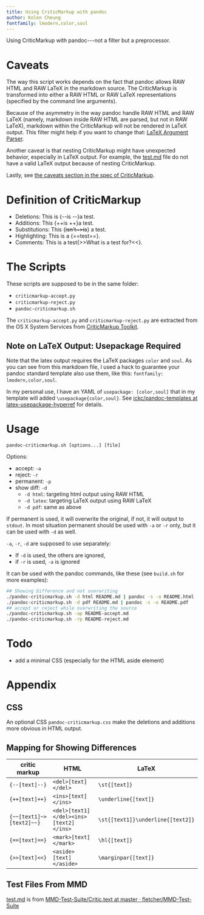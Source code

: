 ```yaml
---
title: Using CriticMarkup with pandoc
author: Kolen Cheung
fontfamily: lmodern,color,soul
---
```


Using CriticMarkup with pandoc---not a filter but a preprocessor.

# Caveats

The way this script works depends on the fact that pandoc allows RAW HTML and RAW LaTeX in the markdown source. The CriticMarkup is transformed into either a RAW HTML or RAW LaTeX representations (specified by the command line arguments).

Because of the asymmetry in the way pandoc handle RAW HTML and RAW LaTeX (namely, markdown inside RAW HTML are parsed, but not in RAW LaTeX), markdown within the CriticMarkup will not be rendered in LaTeX output. This filter might help if you want to change that: [LaTeX Argument Parser](https://gist.github.com/mpickering/f1718fcdc4c56273ed52).

Another caveat is that nesting CriticMarkup might have unexpected behavior, especially in LaTeX output. For example, the [test.md](test.md) file do not have a valid LaTeX output because of nesting CriticMarkup.

Lastly, see [the caveats section in the spec of CriticMarkup](http://criticmarkup.com/spec.php#caveats).

# Definition of CriticMarkup #

- Deletions: This is {--is --}a test.
- Additions: This {++is ++}a test.
- Substitutions: This {~~isn't~>is~~} a test.
- Highlighting: This is a {==test==}.
- Comments: This is a test{>>What is a test for?<<}.

# The Scripts #

These scripts are supposed to be in the same folder:

- `criticmarkup-accept.py`
- `criticmarkup-reject.py`
- `pandoc-criticmarkup.sh`

The `criticmarkup-accept.py` and `criticmarkup-reject.py` are extracted from the OS X System Services from [CriticMarkup Toolkit](http://criticmarkup.com/services.php).

## Note on LaTeX Output: Usepackage Required ##

Note that the latex output requires the LaTeX packages `color` and `soul`. As you can see from this markdown file, I used a hack to guarantee your pandoc standard template also use them, like this: `fontfamily: lmodern,color,soul`.

In my personal use, I have an YAML of `usepackage: [color,soul]` that in my template will added `\usepackage{color,soul}`. See [ickc/pandoc-templates at latex-usepackage-hyperref](https://github.com/ickc/pandoc-templates/tree/latex-usepackage-hyperref) for details.

# Usage #

`pandoc-criticmarkup.sh [options...] [file]`

Options:

- accept: `-a`
- reject: `-r`
- permanent: `-p`
- show diff: `-d`
	- `-d html`: targeting html output using RAW HTML
	- `-d latex`: targeting LaTeX output using RAW LaTeX
	- `-d pdf`: same as above

If permanent is used, it will overwrite the original, if not, it will output to `stdout`. In most situation permanent should be used with `-a` or `-r` only, but it can be used with `-d` as well.

`-a`, `-r`, `-d` are supposed to use separately:

- If `-d` is used, the others are ignored,
- if `-r` is used, `-a` is ignored

It can be used with the pandoc commands, like these (see `build.sh` for more examples):

```bash
## Showing Difference and not overwriting
./pandoc-criticmarkup.sh -d html README.md | pandoc -s -o README.html
./pandoc-criticmarkup.sh -d pdf README.md | pandoc -s -o README.pdf
## accept or reject while overwriting the source
./pandoc-criticmarkup.sh -ap README-accept.md
./pandoc-criticmarkup.sh -rp README-reject.md
```

# Todo #

- add a minimal CSS (especially for the HTML aside element)

# Appendix

## CSS ##

An optional CSS `pandoc-criticmarkup.css` make the deletions and additions more obvious in HTML output.

## Mapping for Showing Differences ##

| critic markup	| HTML	| LaTeX  	| 
|  ------------------------------------------	| -------------------------------------------------	| ----------------------------------------------	|  
| `{--[text]--}`	| `<del>[text]</del>`	| `\st{[text]}`	|  
| `{++[text]++}`	| `<ins>[text]</ins>`	| `\underline{[text]}`	| 
| `{~~[text1]~>[text2]~~}`	| `<del>[text1]</del><ins>[text2]</ins>`	| `\st{[text1]}\underline{[text2]}`	| 
| `{==[text]==}`	| `<mark>[text]</mark>`	| `\hl{[text]}`	| 
| `{>>[text]<<}`	| `<aside>[text]</aside>`	| `\marginpar{[text]}`	|  

## Test Files From MMD ##

[test.md](test.md) is from [MMD-Test-Suite/Critic.text at master · fletcher/MMD-Test-Suite](https://github.com/fletcher/MMD-Test-Suite/blob/master/CriticMarkup/Critic.text)